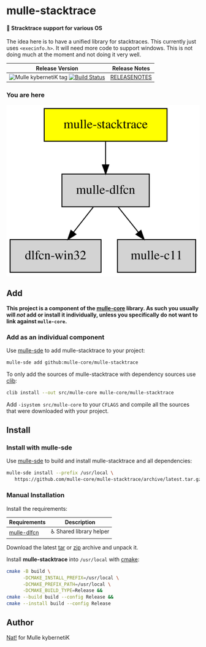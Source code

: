 # mulle-stacktrace

#### 👣 Stracktrace support for various OS

The idea here is to have a unified library for stacktraces.
This currently just uses `<execinfo.h>`. It will need more code to support
windows. This is not doing much at the moment and not doing it very well.




| Release Version                                       | Release Notes
|-------------------------------------------------------|--------------
| ![Mulle kybernetiK tag](https://img.shields.io/github/tag/mulle-core/mulle-stacktrace.svg?branch=release) [![Build Status](https://github.com/mulle-core/mulle-stacktrace/workflows/CI/badge.svg?branch=release)](//github.com/mulle-core/mulle-stacktrace/actions) | [RELEASENOTES](RELEASENOTES.md) |






### You are here

![Overview](overview.dot.svg)





## Add

**This project is a component of the [mulle-core](//github.com/mulle-core/mulle-core) library. As such you usually will *not* add or install it
individually, unless you specifically do not want to link against
`mulle-core`.**


### Add as an individual component

Use [mulle-sde](//github.com/mulle-sde) to add mulle-stacktrace to your project:

``` sh
mulle-sde add github:mulle-core/mulle-stacktrace
```

To only add the sources of mulle-stacktrace with dependency
sources use [clib](https://github.com/clibs/clib):


``` sh
clib install --out src/mulle-core mulle-core/mulle-stacktrace
```

Add `-isystem src/mulle-core` to your `CFLAGS` and compile all the sources that were downloaded with your project.


## Install

### Install with mulle-sde

Use [mulle-sde](//github.com/mulle-sde) to build and install mulle-stacktrace and all dependencies:

``` sh
mulle-sde install --prefix /usr/local \
   https://github.com/mulle-core/mulle-stacktrace/archive/latest.tar.gz
```

### Manual Installation

Install the requirements:

| Requirements                                 | Description
|----------------------------------------------|-----------------------
| [mulle-dlfcn](https://github.com/mulle-core/mulle-dlfcn)             | ♿️ Shared library helper

Download the latest [tar](https://github.com/mulle-core/mulle-stacktrace/archive/refs/tags/latest.tar.gz) or [zip](https://github.com/mulle-core/mulle-stacktrace/archive/refs/tags/latest.zip) archive and unpack it.

Install **mulle-stacktrace** into `/usr/local` with [cmake](https://cmake.org):

``` sh
cmake -B build \
      -DCMAKE_INSTALL_PREFIX=/usr/local \
      -DCMAKE_PREFIX_PATH=/usr/local \
      -DCMAKE_BUILD_TYPE=Release &&
cmake --build build --config Release &&
cmake --install build --config Release
```


## Author

[Nat!](https://mulle-kybernetik.com/weblog) for Mulle kybernetiK  




